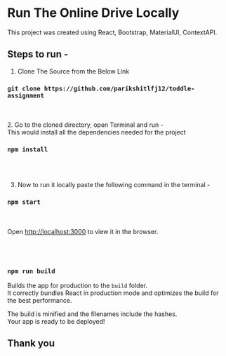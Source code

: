 # Run The Online Drive Locally

This project was created using React, Bootstrap, MaterialUI, ContextAPI.

## Steps to run -
1. Clone The Source from the Below Link
### `git clone https://github.com/parikshitlfj12/toddle-assignment`
<br/><br/>
2. Go to the cloned directory, open Terminal and run - <br/>
This would install all the dependencies needed for the project 
### `npm install`
  <br/><br/>

3. Now to run it locally paste the following command in the terminal - 
### `npm start`
<br/><br/>
Open [http://localhost:3000](http://localhost:3000) to view it in the browser.
<br/><br/><br/><br/>


### `npm run build`

Builds the app for production to the `build` folder.\
It correctly bundles React in production mode and optimizes the build for the best performance.

The build is minified and the filenames include the hashes.\
Your app is ready to be deployed!


## Thank you